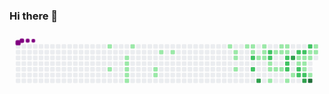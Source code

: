 ### Hi there 👋

<!--
**Thalita-ribeiro/Thalita-ribeiro** is a ✨ _special_ ✨ repository because its `README.md` (this file) appears on your GitHub profile.

Here are some ideas to get you started:

- 🔭 I’m currently working on ...
- 🌱 I’m currently learning ...
- 👯 I’m looking to collaborate on ...
- 🤔 I’m looking for help with ...
- 💬 Ask me about ...
- 📫 How to reach me: ...
- 😄 Pronouns: ...
- ⚡ Fun fact: ...
-->
<svg viewBox="-16 -32 880 192" width="880" height="192" xmlns="http://www.w3.org/2000/svg"><style>@keyframes c0{6.87%{fill:var(--c1)}6.89%,to{fill:var(--ce)}}@keyframes c1{13.35%{fill:var(--c1)}13.37%,to{fill:var(--ce)}}@keyframes c2{9.71%{fill:var(--c1)}9.73%,to{fill:var(--ce)}}@keyframes c3{10.11%{fill:var(--c1)}10.13%,to{fill:var(--ce)}}@keyframes c4{10.52%{fill:var(--c1)}10.54%,to{fill:var(--ce)}}@keyframes c5{10.92%{fill:var(--c1)}10.94%,to{fill:var(--ce)}}@keyframes c6{11.33%{fill:var(--c1)}11.35%,to{fill:var(--ce)}}@keyframes c7{8.49%{fill:var(--c1)}8.51%,to{fill:var(--ce)}}@keyframes c8{17.4%{fill:var(--c1)}17.42%,to{fill:var(--ce)}}@keyframes c9{16.99%{fill:var(--c1)}17.01%,to{fill:var(--ce)}}@keyframes ca{19.02%{fill:var(--c1)}19.04%,to{fill:var(--ce)}}@keyframes cb{19.83%{fill:var(--c1)}19.85%,to{fill:var(--ce)}}@keyframes cc{27.52%{fill:var(--c1)}27.54%,to{fill:var(--ce)}}@keyframes cd{24.28%{fill:var(--c1)}24.3%,to{fill:var(--ce)}}@keyframes ce{24.69%{fill:var(--c1)}24.71%,to{fill:var(--ce)}}@keyframes cf{25.5%{fill:var(--c1)}25.52%,to{fill:var(--ce)}}@keyframes cg{28.73%{fill:var(--c1)}28.75%,to{fill:var(--ce)}}@keyframes ch{29.14%{fill:var(--c1)}29.16%,to{fill:var(--ce)}}@keyframes ci{29.54%{fill:var(--c1)}29.56%,to{fill:var(--ce)}}@keyframes cj{53.43%{fill:var(--c2)}53.45%,to{fill:var(--ce)}}@keyframes ck{54.24%{fill:var(--c2)}54.26%,to{fill:var(--ce)}}@keyframes cl{53.03%{fill:var(--c1)}53.05%,to{fill:var(--ce)}}@keyframes cm{71.65%{fill:var(--c3)}71.67%,to{fill:var(--ce)}}@keyframes cn{30.76%{fill:var(--c1)}30.78%,to{fill:var(--ce)}}@keyframes co{30.35%{fill:var(--c1)}30.37%,to{fill:var(--ce)}}@keyframes cp{52.62%{fill:var(--c1)}52.64%,to{fill:var(--ce)}}@keyframes cq{56.67%{fill:var(--c2)}56.69%,to{fill:var(--ce)}}@keyframes cr{56.27%{fill:var(--c2)}56.29%,to{fill:var(--ce)}}@keyframes cs{34.81%{fill:var(--c1)}34.83%,to{fill:var(--ce)}}@keyframes ct{35.21%{fill:var(--c1)}35.23%,to{fill:var(--ce)}}@keyframes cu{50.6%{fill:var(--c1)}50.62%,to{fill:var(--ce)}}@keyframes cv{33.59%{fill:var(--c1)}33.61%,to{fill:var(--ce)}}@keyframes cw{35.62%{fill:var(--c1)}35.64%,to{fill:var(--ce)}}@keyframes cx{31.97%{fill:var(--c1)}31.99%,to{fill:var(--ce)}}@keyframes cy{33.19%{fill:var(--c1)}33.21%,to{fill:var(--ce)}}@keyframes cz{36.02%{fill:var(--c1)}36.04%,to{fill:var(--ce)}}@keyframes c10{32.38%{fill:var(--c1)}32.4%,to{fill:var(--ce)}}@keyframes c11{32.78%{fill:var(--c1)}32.8%,to{fill:var(--ce)}}@keyframes c12{58.29%{fill:var(--c2)}58.31%,to{fill:var(--ce)}}@keyframes c13{58.69%{fill:var(--c2)}58.71%,to{fill:var(--ce)}}@keyframes c14{59.1%{fill:var(--c2)}59.12%,to{fill:var(--ce)}}@keyframes c15{49.38%{fill:var(--c1)}49.4%,to{fill:var(--ce)}}@keyframes c16{65.98%{fill:var(--c3)}66%,to{fill:var(--ce)}}@keyframes c17{37.24%{fill:var(--c1)}37.26%,to{fill:var(--ce)}}@keyframes c18{62.74%{fill:var(--c2)}62.76%,to{fill:var(--ce)}}@keyframes c19{43.71%{fill:var(--c1)}43.73%,to{fill:var(--ce)}}@keyframes c1a{38.45%{fill:var(--c1)}38.47%,to{fill:var(--ce)}}@keyframes c1b{59.91%{fill:var(--c2)}59.93%,to{fill:var(--ce)}}@keyframes c1c{60.31%{fill:var(--c2)}60.33%,to{fill:var(--ce)}}@keyframes c1d{62.34%{fill:var(--c2)}62.36%,to{fill:var(--ce)}}@keyframes c1e{39.26%{fill:var(--c1)}39.28%,to{fill:var(--ce)}}@keyframes c1f{38.86%{fill:var(--c1)}38.88%,to{fill:var(--ce)}}@keyframes c1g{44.93%{fill:var(--c1)}44.95%,to{fill:var(--ce)}}@keyframes c1h{60.72%{fill:var(--c2)}60.74%,to{fill:var(--ce)}}@keyframes c1i{68.41%{fill:var(--c3)}68.43%,to{fill:var(--ce)}}@keyframes c1j{63.96%{fill:var(--c2)}63.98%,to{fill:var(--ce)}}@keyframes c1k{40.07%{fill:var(--c1)}40.09%,to{fill:var(--ce)}}@keyframes c1l{39.67%{fill:var(--c1)}39.69%,to{fill:var(--ce)}}@keyframes c1m{45.74%{fill:var(--c1)}45.76%,to{fill:var(--ce)}}@keyframes c1n{76.1%{fill:var(--c4)}76.12%,to{fill:var(--ce)}}@keyframes c1o{40.88%{fill:var(--c1)}40.9%,to{fill:var(--ce)}}@keyframes c1p{40.48%{fill:var(--c1)}40.5%,to{fill:var(--ce)}}@keyframes u0{6.87%{transform:scale(0,1)}6.89%,8.49%{transform:scale(.02,1)}8.51%,9.71%{transform:scale(.04,1)}10.11%,9.73%{transform:scale(.07,1)}10.13%,10.52%{transform:scale(.09,1)}10.54%,10.92%{transform:scale(.11,1)}10.94%,11.33%{transform:scale(.13,1)}11.35%,13.35%{transform:scale(.16,1)}13.37%,16.99%{transform:scale(.18,1)}17.01%,17.4%{transform:scale(.2,1)}17.42%,19.02%{transform:scale(.22,1)}19.04%,19.83%{transform:scale(.24,1)}19.85%,24.28%{transform:scale(.27,1)}24.3%,24.69%{transform:scale(.29,1)}24.71%,25.5%{transform:scale(.31,1)}25.52%,27.52%{transform:scale(.33,1)}27.54%,28.73%{transform:scale(.36,1)}28.75%,29.14%{transform:scale(.38,1)}29.16%,29.54%{transform:scale(.4,1)}29.56%,30.35%{transform:scale(.42,1)}30.37%,30.76%{transform:scale(.44,1)}30.78%,31.97%{transform:scale(.47,1)}31.99%,32.38%{transform:scale(.49,1)}32.4%,32.78%{transform:scale(.51,1)}32.8%,33.19%{transform:scale(.53,1)}33.21%,33.59%{transform:scale(.56,1)}33.61%,34.81%{transform:scale(.58,1)}34.83%,35.21%{transform:scale(.6,1)}35.23%,35.62%{transform:scale(.62,1)}35.64%,36.02%{transform:scale(.64,1)}36.04%,37.24%{transform:scale(.67,1)}37.26%,38.45%{transform:scale(.69,1)}38.47%,38.86%{transform:scale(.71,1)}38.88%,39.26%{transform:scale(.73,1)}39.28%,39.67%{transform:scale(.76,1)}39.69%,40.07%{transform:scale(.78,1)}40.09%,40.48%{transform:scale(.8,1)}40.5%,40.88%{transform:scale(.82,1)}40.9%,43.71%{transform:scale(.84,1)}43.73%,44.93%{transform:scale(.87,1)}44.95%,45.74%{transform:scale(.89,1)}45.76%,49.38%{transform:scale(.91,1)}49.4%,50.6%{transform:scale(.93,1)}50.62%,52.62%{transform:scale(.96,1)}52.64%,53.03%{transform:scale(.98,1)}53.05%,to{transform:scale(1,1)}}@keyframes u1{53.43%{transform:scale(0,1)}53.45%,54.24%{transform:scale(.08,1)}54.26%,56.27%{transform:scale(.15,1)}56.29%,56.67%{transform:scale(.23,1)}56.69%,58.29%{transform:scale(.31,1)}58.31%,58.69%{transform:scale(.38,1)}58.71%,59.1%{transform:scale(.46,1)}59.12%,59.91%{transform:scale(.54,1)}59.93%,60.31%{transform:scale(.62,1)}60.33%,60.72%{transform:scale(.69,1)}60.74%,62.34%{transform:scale(.77,1)}62.36%,62.74%{transform:scale(.85,1)}62.76%,63.96%{transform:scale(.92,1)}63.98%,to{transform:scale(1,1)}}@keyframes u2{65.98%{transform:scale(0,1)}66%,68.41%{transform:scale(.33,1)}68.43%,71.65%{transform:scale(.67,1)}71.67%,to{transform:scale(1,1)}}@keyframes u3{76.1%{transform:scale(0,1)}76.12%,to{transform:scale(1,1)}}@keyframes s0{0%,99.6%{transform:translate(0,-16px)}.4%{transform:translate(0,0)}8.5%{transform:translate(320px,0)}8.91%{transform:translate(320px,16px)}9.31%{transform:translate(304px,16px)}11.34%{transform:translate(304px,96px)}11.74%{transform:translate(288px,96px)}12.55%{transform:translate(288px,64px)}13.36%{transform:translate(256px,64px)}13.77%{transform:translate(256px,80px)}17%{transform:translate(384px,80px)}17.41%{transform:translate(384px,64px)}17.81%{transform:translate(400px,64px)}19.03%{transform:translate(400px,16px)}24.29%{transform:translate(608px,16px)}25.51%{transform:translate(608px,64px)}25.91%{transform:translate(592px,64px)}27.53%{transform:translate(592px,0)}29.15%{transform:translate(656px,0)}29.55%{transform:translate(656px,16px)}30.36%{transform:translate(688px,16px)}30.77%{transform:translate(688px,0)}32.39%{transform:translate(752px,0)}32.79%,57.89%{transform:translate(752px,16px)}33.6%{transform:translate(720px,16px)}34.41%{transform:translate(720px,48px)}34.82%,51.82%{transform:translate(704px,48px)}35.22%,55.47%{transform:translate(704px,64px)}36.03%{transform:translate(736px,64px)}36.44%{transform:translate(736px,80px)}37.25%{transform:translate(768px,80px)}38.06%{transform:translate(768px,48px)}38.87%,44.53%{transform:translate(800px,48px)}39.27%,66.8%{transform:translate(800px,32px)}39.68%,42.91%{transform:translate(816px,32px)}40.08%,42.51%,64.37%{transform:translate(816px,16px)}40.49%{transform:translate(832px,16px)}40.89%{transform:translate(832px,0)}41.3%{transform:translate(848px,0)}41.7%{transform:translate(848px,16px)}43.72%{transform:translate(784px,32px)}44.13%{transform:translate(784px,48px)}44.94%{transform:translate(800px,64px)}45.34%{transform:translate(816px,64px)}45.75%,75.71%{transform:translate(816px,80px)}46.15%{transform:translate(832px,80px)}46.96%{transform:translate(832px,112px)}48.18%{transform:translate(784px,112px)}48.58%{transform:translate(784px,96px)}50.61%{transform:translate(704px,96px)}52.23%{transform:translate(688px,48px)}52.63%{transform:translate(688px,32px)}53.44%{transform:translate(656px,32px)}54.25%{transform:translate(656px,64px)}56.68%{transform:translate(704px,16px)}59.11%{transform:translate(752px,64px)}59.92%{transform:translate(784px,64px)}60.32%{transform:translate(784px,80px)}60.73%{transform:translate(800px,80px)}62.35%{transform:translate(800px,16px)}62.75%{transform:translate(784px,16px)}63.16%{transform:translate(784px,0)}63.97%{transform:translate(816px,0)}65.59%{transform:translate(768px,16px)}65.99%{transform:translate(768px,32px)}68.42%{transform:translate(800px,96px)}71.66%{transform:translate(672px,96px)}72.06%{transform:translate(672px,80px)}76.11%{transform:translate(816px,96px)}92.71%{transform:translate(160px,96px)}93.52%{transform:translate(160px,64px)}94.74%{transform:translate(112px,64px)}95.14%{transform:translate(112px,48px)}95.95%{transform:translate(80px,48px)}96.36%{transform:translate(80px,32px)}96.76%{transform:translate(64px,32px)}97.98%{transform:translate(64px,-16px)}}@keyframes s1{0%,99.6%{transform:translate(16px,-16px)}.4%{transform:translate(0,-16px)}.81%{transform:translate(0,0)}8.91%{transform:translate(320px,0)}9.31%{transform:translate(320px,16px)}9.72%{transform:translate(304px,16px)}11.74%{transform:translate(304px,96px)}12.15%{transform:translate(288px,96px)}12.96%{transform:translate(288px,64px)}13.77%{transform:translate(256px,64px)}14.17%{transform:translate(256px,80px)}17.41%{transform:translate(384px,80px)}17.81%{transform:translate(384px,64px)}18.22%{transform:translate(400px,64px)}19.43%{transform:translate(400px,16px)}24.7%{transform:translate(608px,16px)}25.91%{transform:translate(608px,64px)}26.32%{transform:translate(592px,64px)}27.94%{transform:translate(592px,0)}29.55%{transform:translate(656px,0)}29.96%{transform:translate(656px,16px)}30.77%{transform:translate(688px,16px)}31.17%{transform:translate(688px,0)}32.79%{transform:translate(752px,0)}33.2%,58.3%{transform:translate(752px,16px)}34.01%{transform:translate(720px,16px)}34.82%{transform:translate(720px,48px)}35.22%,52.23%{transform:translate(704px,48px)}35.63%,55.87%{transform:translate(704px,64px)}36.44%{transform:translate(736px,64px)}36.84%{transform:translate(736px,80px)}37.65%{transform:translate(768px,80px)}38.46%{transform:translate(768px,48px)}39.27%,44.94%{transform:translate(800px,48px)}39.68%,67.21%{transform:translate(800px,32px)}40.08%,43.32%{transform:translate(816px,32px)}40.49%,42.91%,64.78%{transform:translate(816px,16px)}40.89%{transform:translate(832px,16px)}41.3%{transform:translate(832px,0)}41.7%{transform:translate(848px,0)}42.11%{transform:translate(848px,16px)}44.13%{transform:translate(784px,32px)}44.53%{transform:translate(784px,48px)}45.34%{transform:translate(800px,64px)}45.75%{transform:translate(816px,64px)}46.15%,76.11%{transform:translate(816px,80px)}46.56%{transform:translate(832px,80px)}47.37%{transform:translate(832px,112px)}48.58%{transform:translate(784px,112px)}48.99%{transform:translate(784px,96px)}51.01%{transform:translate(704px,96px)}52.63%{transform:translate(688px,48px)}53.04%{transform:translate(688px,32px)}53.85%{transform:translate(656px,32px)}54.66%{transform:translate(656px,64px)}57.09%{transform:translate(704px,16px)}59.51%{transform:translate(752px,64px)}60.32%{transform:translate(784px,64px)}60.73%{transform:translate(784px,80px)}61.13%{transform:translate(800px,80px)}62.75%{transform:translate(800px,16px)}63.16%{transform:translate(784px,16px)}63.56%{transform:translate(784px,0)}64.37%{transform:translate(816px,0)}65.99%{transform:translate(768px,16px)}66.4%{transform:translate(768px,32px)}68.83%{transform:translate(800px,96px)}72.06%{transform:translate(672px,96px)}72.47%{transform:translate(672px,80px)}76.52%{transform:translate(816px,96px)}93.12%{transform:translate(160px,96px)}93.93%{transform:translate(160px,64px)}95.14%{transform:translate(112px,64px)}95.55%{transform:translate(112px,48px)}96.36%{transform:translate(80px,48px)}96.76%{transform:translate(80px,32px)}97.17%{transform:translate(64px,32px)}98.38%{transform:translate(64px,-16px)}}@keyframes s2{0%,99.6%{transform:translate(32px,-16px)}.81%{transform:translate(0,-16px)}1.21%{transform:translate(0,0)}9.31%{transform:translate(320px,0)}9.72%{transform:translate(320px,16px)}10.12%{transform:translate(304px,16px)}12.15%{transform:translate(304px,96px)}12.55%{transform:translate(288px,96px)}13.36%{transform:translate(288px,64px)}14.17%{transform:translate(256px,64px)}14.57%{transform:translate(256px,80px)}17.81%{transform:translate(384px,80px)}18.22%{transform:translate(384px,64px)}18.62%{transform:translate(400px,64px)}19.84%{transform:translate(400px,16px)}25.1%{transform:translate(608px,16px)}26.32%{transform:translate(608px,64px)}26.72%{transform:translate(592px,64px)}28.34%{transform:translate(592px,0)}29.96%{transform:translate(656px,0)}30.36%{transform:translate(656px,16px)}31.17%{transform:translate(688px,16px)}31.58%{transform:translate(688px,0)}33.2%{transform:translate(752px,0)}33.6%,58.7%{transform:translate(752px,16px)}34.41%{transform:translate(720px,16px)}35.22%{transform:translate(720px,48px)}35.63%,52.63%{transform:translate(704px,48px)}36.03%,56.28%{transform:translate(704px,64px)}36.84%{transform:translate(736px,64px)}37.25%{transform:translate(736px,80px)}38.06%{transform:translate(768px,80px)}38.87%{transform:translate(768px,48px)}39.68%,45.34%{transform:translate(800px,48px)}40.08%,67.61%{transform:translate(800px,32px)}40.49%,43.72%{transform:translate(816px,32px)}40.89%,43.32%,65.18%{transform:translate(816px,16px)}41.3%{transform:translate(832px,16px)}41.7%{transform:translate(832px,0)}42.11%{transform:translate(848px,0)}42.51%{transform:translate(848px,16px)}44.53%{transform:translate(784px,32px)}44.94%{transform:translate(784px,48px)}45.75%{transform:translate(800px,64px)}46.15%{transform:translate(816px,64px)}46.56%,76.52%{transform:translate(816px,80px)}46.96%{transform:translate(832px,80px)}47.77%{transform:translate(832px,112px)}48.99%{transform:translate(784px,112px)}49.39%{transform:translate(784px,96px)}51.42%{transform:translate(704px,96px)}53.04%{transform:translate(688px,48px)}53.44%{transform:translate(688px,32px)}54.25%{transform:translate(656px,32px)}55.06%{transform:translate(656px,64px)}57.49%{transform:translate(704px,16px)}59.92%{transform:translate(752px,64px)}60.73%{transform:translate(784px,64px)}61.13%{transform:translate(784px,80px)}61.54%{transform:translate(800px,80px)}63.16%{transform:translate(800px,16px)}63.56%{transform:translate(784px,16px)}63.97%{transform:translate(784px,0)}64.78%{transform:translate(816px,0)}66.4%{transform:translate(768px,16px)}66.8%{transform:translate(768px,32px)}69.23%{transform:translate(800px,96px)}72.47%{transform:translate(672px,96px)}72.87%{transform:translate(672px,80px)}76.92%{transform:translate(816px,96px)}93.52%{transform:translate(160px,96px)}94.33%{transform:translate(160px,64px)}95.55%{transform:translate(112px,64px)}95.95%{transform:translate(112px,48px)}96.76%{transform:translate(80px,48px)}97.17%{transform:translate(80px,32px)}97.57%{transform:translate(64px,32px)}98.79%{transform:translate(64px,-16px)}}@keyframes s3{0%,99.6%{transform:translate(48px,-16px)}1.21%{transform:translate(0,-16px)}1.62%{transform:translate(0,0)}9.72%{transform:translate(320px,0)}10.12%{transform:translate(320px,16px)}10.53%{transform:translate(304px,16px)}12.55%{transform:translate(304px,96px)}12.96%{transform:translate(288px,96px)}13.77%{transform:translate(288px,64px)}14.57%{transform:translate(256px,64px)}14.98%{transform:translate(256px,80px)}18.22%{transform:translate(384px,80px)}18.62%{transform:translate(384px,64px)}19.03%{transform:translate(400px,64px)}20.24%{transform:translate(400px,16px)}25.51%{transform:translate(608px,16px)}26.72%{transform:translate(608px,64px)}27.13%{transform:translate(592px,64px)}28.74%{transform:translate(592px,0)}30.36%{transform:translate(656px,0)}30.77%{transform:translate(656px,16px)}31.58%{transform:translate(688px,16px)}31.98%{transform:translate(688px,0)}33.6%{transform:translate(752px,0)}34.01%,59.11%{transform:translate(752px,16px)}34.82%{transform:translate(720px,16px)}35.63%{transform:translate(720px,48px)}36.03%,53.04%{transform:translate(704px,48px)}36.44%,56.68%{transform:translate(704px,64px)}37.25%{transform:translate(736px,64px)}37.65%{transform:translate(736px,80px)}38.46%{transform:translate(768px,80px)}39.27%{transform:translate(768px,48px)}40.08%,45.75%{transform:translate(800px,48px)}40.49%,68.02%{transform:translate(800px,32px)}40.89%,44.13%{transform:translate(816px,32px)}41.3%,43.72%,65.59%{transform:translate(816px,16px)}41.7%{transform:translate(832px,16px)}42.11%{transform:translate(832px,0)}42.51%{transform:translate(848px,0)}42.91%{transform:translate(848px,16px)}44.94%{transform:translate(784px,32px)}45.34%{transform:translate(784px,48px)}46.15%{transform:translate(800px,64px)}46.56%{transform:translate(816px,64px)}46.96%,76.92%{transform:translate(816px,80px)}47.37%{transform:translate(832px,80px)}48.18%{transform:translate(832px,112px)}49.39%{transform:translate(784px,112px)}49.8%{transform:translate(784px,96px)}51.82%{transform:translate(704px,96px)}53.44%{transform:translate(688px,48px)}53.85%{transform:translate(688px,32px)}54.66%{transform:translate(656px,32px)}55.47%{transform:translate(656px,64px)}57.89%{transform:translate(704px,16px)}60.32%{transform:translate(752px,64px)}61.13%{transform:translate(784px,64px)}61.54%{transform:translate(784px,80px)}61.94%{transform:translate(800px,80px)}63.56%{transform:translate(800px,16px)}63.97%{transform:translate(784px,16px)}64.37%{transform:translate(784px,0)}65.18%{transform:translate(816px,0)}66.8%{transform:translate(768px,16px)}67.21%{transform:translate(768px,32px)}69.64%{transform:translate(800px,96px)}72.87%{transform:translate(672px,96px)}73.28%{transform:translate(672px,80px)}77.33%{transform:translate(816px,96px)}93.93%{transform:translate(160px,96px)}94.74%{transform:translate(160px,64px)}95.95%{transform:translate(112px,64px)}96.36%{transform:translate(112px,48px)}97.17%{transform:translate(80px,48px)}97.57%{transform:translate(80px,32px)}97.98%{transform:translate(64px,32px)}99.19%{transform:translate(64px,-16px)}}:root{--cb:#1b1f230a;--cs:purple;--ce:#ebedf0;--c0:#ebedf0;--c1:#9be9a8;--c2:#40c463;--c3:#30a14e;--c4:#216e39}@media (prefers-color-scheme:dark){:root{--cb:#1b1f230a;--cs:purple;--ce:#161b22;--c1:#01311f;--c2:#034525;--c3:#0f6d31;--c4:#00c647}}.c{shape-rendering:geometricPrecision;rx:2;ry:2;fill:var(--ce);stroke-width:1px;stroke:var(--cb);animation:none 24700ms linear infinite}.c.c0{fill:var(--c1);animation-name:c0}.c.c1,.c.c2,.c.c3{fill:var(--c1);animation-name:c1}.c.c2,.c.c3{animation-name:c2}.c.c3{animation-name:c3}.c.c4,.c.c5,.c.c6{fill:var(--c1);animation-name:c4}.c.c5,.c.c6{animation-name:c5}.c.c6{animation-name:c6}.c.c7,.c.c8,.c.c9{fill:var(--c1);animation-name:c7}.c.c8,.c.c9{animation-name:c8}.c.c9{animation-name:c9}.c.ca,.c.cb,.c.cc{fill:var(--c1);animation-name:ca}.c.cb,.c.cc{animation-name:cb}.c.cc{animation-name:cc}.c.cd,.c.ce,.c.cf{fill:var(--c1);animation-name:cd}.c.ce,.c.cf{animation-name:ce}.c.cf{animation-name:cf}.c.cg,.c.ch,.c.ci{fill:var(--c1);animation-name:cg}.c.ch,.c.ci{animation-name:ch}.c.ci{animation-name:ci}.c.cj,.c.ck{fill:var(--c2);animation-name:cj}.c.ck{animation-name:ck}.c.cl{fill:var(--c1);animation-name:cl}.c.cm{fill:var(--c3);animation-name:cm}.c.cn,.c.co,.c.cp{fill:var(--c1);animation-name:cn}.c.co,.c.cp{animation-name:co}.c.cp{animation-name:cp}.c.cq,.c.cr{fill:var(--c2);animation-name:cq}.c.cr{animation-name:cr}.c.cs{fill:var(--c1);animation-name:cs}.c.ct,.c.cu,.c.cv{fill:var(--c1);animation-name:ct}.c.cu,.c.cv{animation-name:cu}.c.cv{animation-name:cv}.c.cw,.c.cx,.c.cy{fill:var(--c1);animation-name:cw}.c.cx,.c.cy{animation-name:cx}.c.cy{animation-name:cy}.c.c10,.c.c11,.c.cz{fill:var(--c1);animation-name:cz}.c.c10,.c.c11{animation-name:c10}.c.c11{animation-name:c11}.c.c12,.c.c13,.c.c14{fill:var(--c2);animation-name:c12}.c.c13,.c.c14{animation-name:c13}.c.c14{animation-name:c14}.c.c15{fill:var(--c1);animation-name:c15}.c.c16{fill:var(--c3);animation-name:c16}.c.c17{fill:var(--c1);animation-name:c17}.c.c18{fill:var(--c2);animation-name:c18}.c.c19,.c.c1a{fill:var(--c1);animation-name:c19}.c.c1a{animation-name:c1a}.c.c1b,.c.c1c,.c.c1d{fill:var(--c2);animation-name:c1b}.c.c1c,.c.c1d{animation-name:c1c}.c.c1d{animation-name:c1d}.c.c1e,.c.c1f,.c.c1g{fill:var(--c1);animation-name:c1e}.c.c1f,.c.c1g{animation-name:c1f}.c.c1g{animation-name:c1g}.c.c1h{fill:var(--c2);animation-name:c1h}.c.c1i{fill:var(--c3);animation-name:c1i}.c.c1j{fill:var(--c2);animation-name:c1j}.c.c1k,.c.c1l,.c.c1m{fill:var(--c1);animation-name:c1k}.c.c1l,.c.c1m{animation-name:c1l}.c.c1m{animation-name:c1m}.c.c1n{fill:var(--c4);animation-name:c1n}.c.c1o,.c.c1p{fill:var(--c1);animation-name:c1o}.c.c1p{animation-name:c1p}.s,.u{animation:none linear 24700ms infinite}.u,.u.u0{transform-origin:0 0}.u{transform:scale(0,1)}.u.u0{fill:var(--c1);animation-name:u0}.u.u1{fill:var(--c2);animation-name:u1;transform-origin:615.5px 0}.u.u2{fill:var(--c3);animation-name:u2;transform-origin:793.3px 0}.u.u3{fill:var(--c4);animation-name:u3;transform-origin:834.3px 0}.s{shape-rendering:geometricPrecision;fill:var(--cs)}.s.s0{transform:translate(0,-16px);animation-name:s0}.s.s1{transform:translate(16px,-16px);animation-name:s1}.s.s2{transform:translate(32px,-16px);animation-name:s2}.s.s3{transform:translate(48px,-16px);animation-name:s3}</style><rect class="c" x="2" y="2" width="12" height="12"/><rect class="c" x="2" y="18" width="12" height="12"/><rect class="c" x="2" y="34" width="12" height="12"/><rect class="c" x="2" y="50" width="12" height="12"/><rect class="c" x="2" y="66" width="12" height="12"/><rect class="c" x="2" y="82" width="12" height="12"/><rect class="c" x="2" y="98" width="12" height="12"/><rect class="c" x="18" y="2" width="12" height="12"/><rect class="c" x="18" y="18" width="12" height="12"/><rect class="c" x="18" y="34" width="12" height="12"/><rect class="c" x="18" y="50" width="12" height="12"/><rect class="c" x="18" y="66" width="12" height="12"/><rect class="c" x="18" y="82" width="12" height="12"/><rect class="c" x="18" y="98" width="12" height="12"/><rect class="c" x="34" y="2" width="12" height="12"/><rect class="c" x="34" y="18" width="12" height="12"/><rect class="c" x="34" y="34" width="12" height="12"/><rect class="c" x="34" y="50" width="12" height="12"/><rect class="c" x="34" y="66" width="12" height="12"/><rect class="c" x="34" y="82" width="12" height="12"/><rect class="c" x="34" y="98" width="12" height="12"/><rect class="c" x="50" y="2" width="12" height="12"/><rect class="c" x="50" y="18" width="12" height="12"/><rect class="c" x="50" y="34" width="12" height="12"/><rect class="c" x="50" y="50" width="12" height="12"/><rect class="c" x="50" y="66" width="12" height="12"/><rect class="c" x="50" y="82" width="12" height="12"/><rect class="c" x="50" y="98" width="12" height="12"/><rect class="c" x="66" y="2" width="12" height="12"/><rect class="c" x="66" y="18" width="12" height="12"/><rect class="c" x="66" y="34" width="12" height="12"/><rect class="c" x="66" y="50" width="12" height="12"/><rect class="c" x="66" y="66" width="12" height="12"/><rect class="c" x="66" y="82" width="12" height="12"/><rect class="c" x="66" y="98" width="12" height="12"/><rect class="c" x="82" y="2" width="12" height="12"/><rect class="c" x="82" y="18" width="12" height="12"/><rect class="c" x="82" y="34" width="12" height="12"/><rect class="c" x="82" y="50" width="12" height="12"/><rect class="c" x="82" y="66" width="12" height="12"/><rect class="c" x="82" y="82" width="12" height="12"/><rect class="c" x="82" y="98" width="12" height="12"/><rect class="c" x="98" y="2" width="12" height="12"/><rect class="c" x="98" y="18" width="12" height="12"/><rect class="c" x="98" y="34" width="12" height="12"/><rect class="c" x="98" y="50" width="12" height="12"/><rect class="c" x="98" y="66" width="12" height="12"/><rect class="c" x="98" y="82" width="12" height="12"/><rect class="c" x="98" y="98" width="12" height="12"/><rect class="c" x="114" y="2" width="12" height="12"/><rect class="c" x="114" y="18" width="12" height="12"/><rect class="c" x="114" y="34" width="12" height="12"/><rect class="c" x="114" y="50" width="12" height="12"/><rect class="c" x="114" y="66" width="12" height="12"/><rect class="c" x="114" y="82" width="12" height="12"/><rect class="c" x="114" y="98" width="12" height="12"/><rect class="c" x="130" y="2" width="12" height="12"/><rect class="c" x="130" y="18" width="12" height="12"/><rect class="c" x="130" y="34" width="12" height="12"/><rect class="c" x="130" y="50" width="12" height="12"/><rect class="c" x="130" y="66" width="12" height="12"/><rect class="c" x="130" y="82" width="12" height="12"/><rect class="c" x="130" y="98" width="12" height="12"/><rect class="c" x="146" y="2" width="12" height="12"/><rect class="c" x="146" y="18" width="12" height="12"/><rect class="c" x="146" y="34" width="12" height="12"/><rect class="c" x="146" y="50" width="12" height="12"/><rect class="c" x="146" y="66" width="12" height="12"/><rect class="c" x="146" y="82" width="12" height="12"/><rect class="c" x="146" y="98" width="12" height="12"/><rect class="c" x="162" y="2" width="12" height="12"/><rect class="c" x="162" y="18" width="12" height="12"/><rect class="c" x="162" y="34" width="12" height="12"/><rect class="c" x="162" y="50" width="12" height="12"/><rect class="c" x="162" y="66" width="12" height="12"/><rect class="c" x="162" y="82" width="12" height="12"/><rect class="c" x="162" y="98" width="12" height="12"/><rect class="c" x="178" y="2" width="12" height="12"/><rect class="c" x="178" y="18" width="12" height="12"/><rect class="c" x="178" y="34" width="12" height="12"/><rect class="c" x="178" y="50" width="12" height="12"/><rect class="c" x="178" y="66" width="12" height="12"/><rect class="c" x="178" y="82" width="12" height="12"/><rect class="c" x="178" y="98" width="12" height="12"/><rect class="c" x="194" y="2" width="12" height="12"/><rect class="c" x="194" y="18" width="12" height="12"/><rect class="c" x="194" y="34" width="12" height="12"/><rect class="c" x="194" y="50" width="12" height="12"/><rect class="c" x="194" y="66" width="12" height="12"/><rect class="c" x="194" y="82" width="12" height="12"/><rect class="c" x="194" y="98" width="12" height="12"/><rect class="c" x="210" y="2" width="12" height="12"/><rect class="c" x="210" y="18" width="12" height="12"/><rect class="c" x="210" y="34" width="12" height="12"/><rect class="c" x="210" y="50" width="12" height="12"/><rect class="c" x="210" y="66" width="12" height="12"/><rect class="c" x="210" y="82" width="12" height="12"/><rect class="c" x="210" y="98" width="12" height="12"/><rect class="c" x="226" y="2" width="12" height="12"/><rect class="c" x="226" y="18" width="12" height="12"/><rect class="c" x="226" y="34" width="12" height="12"/><rect class="c" x="226" y="50" width="12" height="12"/><rect class="c" x="226" y="66" width="12" height="12"/><rect class="c" x="226" y="82" width="12" height="12"/><rect class="c" x="226" y="98" width="12" height="12"/><rect class="c" x="242" y="2" width="12" height="12"/><rect class="c" x="242" y="18" width="12" height="12"/><rect class="c" x="242" y="34" width="12" height="12"/><rect class="c" x="242" y="50" width="12" height="12"/><rect class="c" x="242" y="66" width="12" height="12"/><rect class="c" x="242" y="82" width="12" height="12"/><rect class="c" x="242" y="98" width="12" height="12"/><rect class="c c0" x="258" y="2" width="12" height="12"/><rect class="c" x="258" y="18" width="12" height="12"/><rect class="c" x="258" y="34" width="12" height="12"/><rect class="c" x="258" y="50" width="12" height="12"/><rect class="c c1" x="258" y="66" width="12" height="12"/><rect class="c" x="258" y="82" width="12" height="12"/><rect class="c" x="258" y="98" width="12" height="12"/><rect class="c" x="274" y="2" width="12" height="12"/><rect class="c" x="274" y="18" width="12" height="12"/><rect class="c" x="274" y="34" width="12" height="12"/><rect class="c" x="274" y="50" width="12" height="12"/><rect class="c" x="274" y="66" width="12" height="12"/><rect class="c" x="274" y="82" width="12" height="12"/><rect class="c" x="274" y="98" width="12" height="12"/><rect class="c" x="290" y="2" width="12" height="12"/><rect class="c" x="290" y="18" width="12" height="12"/><rect class="c" x="290" y="34" width="12" height="12"/><rect class="c" x="290" y="50" width="12" height="12"/><rect class="c" x="290" y="66" width="12" height="12"/><rect class="c" x="290" y="82" width="12" height="12"/><rect class="c" x="290" y="98" width="12" height="12"/><rect class="c" x="306" y="2" width="12" height="12"/><rect class="c" x="306" y="18" width="12" height="12"/><rect class="c c2" x="306" y="34" width="12" height="12"/><rect class="c c3" x="306" y="50" width="12" height="12"/><rect class="c c4" x="306" y="66" width="12" height="12"/><rect class="c c5" x="306" y="82" width="12" height="12"/><rect class="c c6" x="306" y="98" width="12" height="12"/><rect class="c c7" x="322" y="2" width="12" height="12"/><rect class="c" x="322" y="18" width="12" height="12"/><rect class="c" x="322" y="34" width="12" height="12"/><rect class="c" x="322" y="50" width="12" height="12"/><rect class="c" x="322" y="66" width="12" height="12"/><rect class="c" x="322" y="82" width="12" height="12"/><rect class="c" x="322" y="98" width="12" height="12"/><rect class="c" x="338" y="2" width="12" height="12"/><rect class="c" x="338" y="18" width="12" height="12"/><rect class="c" x="338" y="34" width="12" height="12"/><rect class="c" x="338" y="50" width="12" height="12"/><rect class="c" x="338" y="66" width="12" height="12"/><rect class="c" x="338" y="82" width="12" height="12"/><rect class="c" x="338" y="98" width="12" height="12"/><rect class="c" x="354" y="2" width="12" height="12"/><rect class="c" x="354" y="18" width="12" height="12"/><rect class="c" x="354" y="34" width="12" height="12"/><rect class="c" x="354" y="50" width="12" height="12"/><rect class="c" x="354" y="66" width="12" height="12"/><rect class="c" x="354" y="82" width="12" height="12"/><rect class="c" x="354" y="98" width="12" height="12"/><rect class="c" x="370" y="2" width="12" height="12"/><rect class="c" x="370" y="18" width="12" height="12"/><rect class="c" x="370" y="34" width="12" height="12"/><rect class="c" x="370" y="50" width="12" height="12"/><rect class="c" x="370" y="66" width="12" height="12"/><rect class="c" x="370" y="82" width="12" height="12"/><rect class="c" x="370" y="98" width="12" height="12"/><rect class="c" x="386" y="2" width="12" height="12"/><rect class="c" x="386" y="18" width="12" height="12"/><rect class="c" x="386" y="34" width="12" height="12"/><rect class="c" x="386" y="50" width="12" height="12"/><rect class="c c8" x="386" y="66" width="12" height="12"/><rect class="c c9" x="386" y="82" width="12" height="12"/><rect class="c" x="386" y="98" width="12" height="12"/><rect class="c" x="402" y="2" width="12" height="12"/><rect class="c ca" x="402" y="18" width="12" height="12"/><rect class="c" x="402" y="34" width="12" height="12"/><rect class="c" x="402" y="50" width="12" height="12"/><rect class="c" x="402" y="66" width="12" height="12"/><rect class="c" x="402" y="82" width="12" height="12"/><rect class="c" x="402" y="98" width="12" height="12"/><rect class="c" x="418" y="2" width="12" height="12"/><rect class="c" x="418" y="18" width="12" height="12"/><rect class="c" x="418" y="34" width="12" height="12"/><rect class="c" x="418" y="50" width="12" height="12"/><rect class="c" x="418" y="66" width="12" height="12"/><rect class="c" x="418" y="82" width="12" height="12"/><rect class="c" x="418" y="98" width="12" height="12"/><rect class="c" x="434" y="2" width="12" height="12"/><rect class="c cb" x="434" y="18" width="12" height="12"/><rect class="c" x="434" y="34" width="12" height="12"/><rect class="c" x="434" y="50" width="12" height="12"/><rect class="c" x="434" y="66" width="12" height="12"/><rect class="c" x="434" y="82" width="12" height="12"/><rect class="c" x="434" y="98" width="12" height="12"/><rect class="c" x="450" y="2" width="12" height="12"/><rect class="c" x="450" y="18" width="12" height="12"/><rect class="c" x="450" y="34" width="12" height="12"/><rect class="c" x="450" y="50" width="12" height="12"/><rect class="c" x="450" y="66" width="12" height="12"/><rect class="c" x="450" y="82" width="12" height="12"/><rect class="c" x="450" y="98" width="12" height="12"/><rect class="c" x="466" y="2" width="12" height="12"/><rect class="c" x="466" y="18" width="12" height="12"/><rect class="c" x="466" y="34" width="12" height="12"/><rect class="c" x="466" y="50" width="12" height="12"/><rect class="c" x="466" y="66" width="12" height="12"/><rect class="c" x="466" y="82" width="12" height="12"/><rect class="c" x="466" y="98" width="12" height="12"/><rect class="c" x="482" y="2" width="12" height="12"/><rect class="c" x="482" y="18" width="12" height="12"/><rect class="c" x="482" y="34" width="12" height="12"/><rect class="c" x="482" y="50" width="12" height="12"/><rect class="c" x="482" y="66" width="12" height="12"/><rect class="c" x="482" y="82" width="12" height="12"/><rect class="c" x="482" y="98" width="12" height="12"/><rect class="c" x="498" y="2" width="12" height="12"/><rect class="c" x="498" y="18" width="12" height="12"/><rect class="c" x="498" y="34" width="12" height="12"/><rect class="c" x="498" y="50" width="12" height="12"/><rect class="c" x="498" y="66" width="12" height="12"/><rect class="c" x="498" y="82" width="12" height="12"/><rect class="c" x="498" y="98" width="12" height="12"/><rect class="c" x="514" y="2" width="12" height="12"/><rect class="c" x="514" y="18" width="12" height="12"/><rect class="c" x="514" y="34" width="12" height="12"/><rect class="c" x="514" y="50" width="12" height="12"/><rect class="c" x="514" y="66" width="12" height="12"/><rect class="c" x="514" y="82" width="12" height="12"/><rect class="c" x="514" y="98" width="12" height="12"/><rect class="c" x="530" y="2" width="12" height="12"/><rect class="c" x="530" y="18" width="12" height="12"/><rect class="c" x="530" y="34" width="12" height="12"/><rect class="c" x="530" y="50" width="12" height="12"/><rect class="c" x="530" y="66" width="12" height="12"/><rect class="c" x="530" y="82" width="12" height="12"/><rect class="c" x="530" y="98" width="12" height="12"/><rect class="c" x="546" y="2" width="12" height="12"/><rect class="c" x="546" y="18" width="12" height="12"/><rect class="c" x="546" y="34" width="12" height="12"/><rect class="c" x="546" y="50" width="12" height="12"/><rect class="c" x="546" y="66" width="12" height="12"/><rect class="c" x="546" y="82" width="12" height="12"/><rect class="c" x="546" y="98" width="12" height="12"/><rect class="c" x="562" y="2" width="12" height="12"/><rect class="c" x="562" y="18" width="12" height="12"/><rect class="c" x="562" y="34" width="12" height="12"/><rect class="c" x="562" y="50" width="12" height="12"/><rect class="c" x="562" y="66" width="12" height="12"/><rect class="c" x="562" y="82" width="12" height="12"/><rect class="c" x="562" y="98" width="12" height="12"/><rect class="c" x="578" y="2" width="12" height="12"/><rect class="c" x="578" y="18" width="12" height="12"/><rect class="c" x="578" y="34" width="12" height="12"/><rect class="c" x="578" y="50" width="12" height="12"/><rect class="c" x="578" y="66" width="12" height="12"/><rect class="c" x="578" y="82" width="12" height="12"/><rect class="c" x="578" y="98" width="12" height="12"/><rect class="c cc" x="594" y="2" width="12" height="12"/><rect class="c" x="594" y="18" width="12" height="12"/><rect class="c" x="594" y="34" width="12" height="12"/><rect class="c" x="594" y="50" width="12" height="12"/><rect class="c" x="594" y="66" width="12" height="12"/><rect class="c" x="594" y="82" width="12" height="12"/><rect class="c" x="594" y="98" width="12" height="12"/><rect class="c" x="610" y="2" width="12" height="12"/><rect class="c cd" x="610" y="18" width="12" height="12"/><rect class="c ce" x="610" y="34" width="12" height="12"/><rect class="c" x="610" y="50" width="12" height="12"/><rect class="c cf" x="610" y="66" width="12" height="12"/><rect class="c" x="610" y="82" width="12" height="12"/><rect class="c" x="610" y="98" width="12" height="12"/><rect class="c" x="626" y="2" width="12" height="12"/><rect class="c" x="626" y="18" width="12" height="12"/><rect class="c" x="626" y="34" width="12" height="12"/><rect class="c" x="626" y="50" width="12" height="12"/><rect class="c" x="626" y="66" width="12" height="12"/><rect class="c" x="626" y="82" width="12" height="12"/><rect class="c" x="626" y="98" width="12" height="12"/><rect class="c cg" x="642" y="2" width="12" height="12"/><rect class="c" x="642" y="18" width="12" height="12"/><rect class="c" x="642" y="34" width="12" height="12"/><rect class="c" x="642" y="50" width="12" height="12"/><rect class="c" x="642" y="66" width="12" height="12"/><rect class="c" x="642" y="82" width="12" height="12"/><rect class="c" x="642" y="98" width="12" height="12"/><rect class="c ch" x="658" y="2" width="12" height="12"/><rect class="c ci" x="658" y="18" width="12" height="12"/><rect class="c cj" x="658" y="34" width="12" height="12"/><rect class="c" x="658" y="50" width="12" height="12"/><rect class="c ck" x="658" y="66" width="12" height="12"/><rect class="c" x="658" y="82" width="12" height="12"/><rect class="c" x="658" y="98" width="12" height="12"/><rect class="c" x="674" y="2" width="12" height="12"/><rect class="c" x="674" y="18" width="12" height="12"/><rect class="c cl" x="674" y="34" width="12" height="12"/><rect class="c" x="674" y="50" width="12" height="12"/><rect class="c" x="674" y="66" width="12" height="12"/><rect class="c" x="674" y="82" width="12" height="12"/><rect class="c cm" x="674" y="98" width="12" height="12"/><rect class="c cn" x="690" y="2" width="12" height="12"/><rect class="c co" x="690" y="18" width="12" height="12"/><rect class="c cp" x="690" y="34" width="12" height="12"/><rect class="c" x="690" y="50" width="12" height="12"/><rect class="c" x="690" y="66" width="12" height="12"/><rect class="c" x="690" y="82" width="12" height="12"/><rect class="c" x="690" y="98" width="12" height="12"/><rect class="c" x="706" y="2" width="12" height="12"/><rect class="c cq" x="706" y="18" width="12" height="12"/><rect class="c cr" x="706" y="34" width="12" height="12"/><rect class="c cs" x="706" y="50" width="12" height="12"/><rect class="c ct" x="706" y="66" width="12" height="12"/><rect class="c" x="706" y="82" width="12" height="12"/><rect class="c cu" x="706" y="98" width="12" height="12"/><rect class="c" x="722" y="2" width="12" height="12"/><rect class="c cv" x="722" y="18" width="12" height="12"/><rect class="c" x="722" y="34" width="12" height="12"/><rect class="c" x="722" y="50" width="12" height="12"/><rect class="c cw" x="722" y="66" width="12" height="12"/><rect class="c" x="722" y="82" width="12" height="12"/><rect class="c" x="722" y="98" width="12" height="12"/><rect class="c cx" x="738" y="2" width="12" height="12"/><rect class="c cy" x="738" y="18" width="12" height="12"/><rect class="c" x="738" y="34" width="12" height="12"/><rect class="c" x="738" y="50" width="12" height="12"/><rect class="c cz" x="738" y="66" width="12" height="12"/><rect class="c" x="738" y="82" width="12" height="12"/><rect class="c" x="738" y="98" width="12" height="12"/><rect class="c c10" x="754" y="2" width="12" height="12"/><rect class="c c11" x="754" y="18" width="12" height="12"/><rect class="c c12" x="754" y="34" width="12" height="12"/><rect class="c c13" x="754" y="50" width="12" height="12"/><rect class="c c14" x="754" y="66" width="12" height="12"/><rect class="c" x="754" y="82" width="12" height="12"/><rect class="c c15" x="754" y="98" width="12" height="12"/><rect class="c" x="770" y="2" width="12" height="12"/><rect class="c" x="770" y="18" width="12" height="12"/><rect class="c c16" x="770" y="34" width="12" height="12"/><rect class="c" x="770" y="50" width="12" height="12"/><rect class="c" x="770" y="66" width="12" height="12"/><rect class="c c17" x="770" y="82" width="12" height="12"/><rect class="c" x="770" y="98" width="12" height="12"/><rect class="c" x="786" y="2" width="12" height="12"/><rect class="c c18" x="786" y="18" width="12" height="12"/><rect class="c c19" x="786" y="34" width="12" height="12"/><rect class="c c1a" x="786" y="50" width="12" height="12"/><rect class="c c1b" x="786" y="66" width="12" height="12"/><rect class="c c1c" x="786" y="82" width="12" height="12"/><rect class="c" x="786" y="98" width="12" height="12"/><rect class="c" x="802" y="2" width="12" height="12"/><rect class="c c1d" x="802" y="18" width="12" height="12"/><rect class="c c1e" x="802" y="34" width="12" height="12"/><rect class="c c1f" x="802" y="50" width="12" height="12"/><rect class="c c1g" x="802" y="66" width="12" height="12"/><rect class="c c1h" x="802" y="82" width="12" height="12"/><rect class="c c1i" x="802" y="98" width="12" height="12"/><rect class="c c1j" x="818" y="2" width="12" height="12"/><rect class="c c1k" x="818" y="18" width="12" height="12"/><rect class="c c1l" x="818" y="34" width="12" height="12"/><rect class="c" x="818" y="50" width="12" height="12"/><rect class="c" x="818" y="66" width="12" height="12"/><rect class="c c1m" x="818" y="82" width="12" height="12"/><rect class="c c1n" x="818" y="98" width="12" height="12"/><rect class="c c1o" x="834" y="2" width="12" height="12"/><rect class="c c1p" x="834" y="18" width="12" height="12"/><rect class="c" x="834" y="34" width="12" height="12"/><rect class="u u0" height="12" width="616.1" x="0.0" y="144"/><rect class="u u1" height="12" width="178.4" x="615.5" y="144"/><rect class="u u2" height="12" width="41.6" x="793.3" y="144"/><rect class="u u3" height="12" width="14.3" x="834.3" y="144"/><rect class="s s0" x="0.8" y="0.8" width="14.4" height="14.4" rx="4.5" ry="4.5"/><rect class="s s1" x="1.8" y="1.8" width="12.3" height="12.3" rx="4.1" ry="4.1"/><rect class="s s2" x="2.6" y="2.6" width="10.8" height="10.8" rx="3.6" ry="3.6"/><rect class="s s3" x="3.0" y="3.0" width="9.9" height="9.9" rx="3.3" ry="3.3"/></svg>
